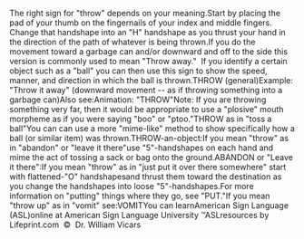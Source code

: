The right sign for "throw" depends on your meaning.Start by placing the pad of your thumb on the fingernails of your index and middle fingers.  
			Change that handshape into an "H" handshape as you thrust your hand in the 
  direction of the path of whatever is being thrown.If you do the movement toward a garbage can and/or downward and off 
			to the side this version is commonly used to mean "Throw away."  If you identify a 
  certain object such as a "ball" you can then use this sign to show the speed, 
  manner, and direction in which the ball is thrown.THROW (general)Example:
  "Throw it away" (downward movement -- as if throwing something into 
			a garbage can)Also see:Animation: "THROW"Note: If you are throwing something very far, then it would be appropriate 
	to use a "plosive" mouth morpheme as if you were saying "boo" or "ptoo."THROW as in "toss a ball"You can can use a more "mime-like" method to show specifically how a ball (or 
  similar item) was thrown.THROW-an-object:If you mean "throw" as in "abandon" or "leave it there"use "5"-handshapes on each hand and mime the act of tossing a sack or bag 
	onto the ground.ABANDON or "Leave it there":If you mean "throw" as in "just put it over there somewhere" start with 
	flattened-"O" handshapesand thrust them toward the destination as you change the handshapes into loose 
	"5"-handshapes.For more information on "putting" things where they go, see "PUT."If you mean "throw up" as 
			in "vomit" see:VOMITYou can learnAmerican Sign Language (ASL)online at American Sign Language University ™ASLresources by Lifeprint.com  ©  Dr. William Vicars